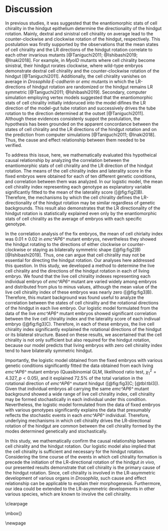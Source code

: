 # Discussion

In previous studies, it was suggested that the enantiomorphic stats of cell chirality in the hindgut epithelium determine the directionality of the hindgut rotation.
Mainly, dextral and sinistral cell chirality on average lead to the counter-clockwise and clockwise rotation of the hindgut, respectively.
This postulation was firstly supported by the observations that the mean states of cell chirality and the LR directions of the hindgut rotation correlate to each other invarious mutants [@Taniguchi2011; @Ishibashi2019; @Inaki2018].
For example, in *MyoID* mutants where cell chirality become sinistral, their hindgut rorates clockwise, where wild-type embryos demonstrate dextral cell chirality and the counter-clockwise rotation of the hindgut [@Taniguchi2011].
Additionally, the cell chirality vanishes on average in *Drosophila E-cadherin* or *emc* mutants in which the LR-directions of hindgut rotation are randomized or the hindgut remains LR symmetric [@Taniguchi2011; @Ishibashi2019].
Secondary, computer simulation employing vertex models suggested that the enantiomorphic stats of cell chirality initially intdoruced into the model difines the LR direction of the model-gut tube rotation and successively drives the tube rotation to the direction determined at the outset [@Taniguchi2011].
Although these evidences consistenly suppot the postulation, the hypothesis has been grounded on the apparent concordance between the states of cell chirality and the LR directions of the hindgut rotation and on the prediction from computer simulations [@Taniguchi2011; @Inaki2018].
Thus, the cause and effect relationship between them needed to be verified.

To address this issue, here, we mathematically evaluated this hypotheical causal relationship by analyzing the correlation between the enantiomorphic stats of cell chirality and the LR direction of the hindgut rotation.
The means of the cell chirality index and laterality score in the fixed embryos were obtained for each of ten different genetic conditions, and correlation between them was analyzed.
In our logistic model, the mean cell chirality index representing each genotype as explanatory variable significantly fitted to the mean of the laterality score ([@fig:fig2]B).
Therefore, the mechanisms by which the cell chirality defines the LR-directionality of the hindgut rotation may be similar regardless of genetic backgrounds.
This result also demonstrates that the LR directionality of the hindgut rotation is statistically explained even only by the enantiomorphic stats of cell chirality as the average of embryos with each specific genotype.

In the correlation analysis of the fix embryos, the mean of cell chirlaity index was $0.01 \pm 0.02$ in *emc^AP6^* mutant embryos, nevertheless they showed the hindgut rotating to the directions of either clockwise or counter-clockwise or staying as bilaterally symmetric shape ([@fig:fig2]B) [@Ishibashi2019].
Thus, one can argue that cell chirality may not be essential for directing the hindgut rotation.
Our analyses here addressed this question.
In this study, we developed a method to determine the live cell chirality and the directions of the hindgut rotation in each of living embryo.
We found that the live cell chirality indexes representing each individual embryo of *emc^AP6^* mutant are varied widely among embryos and distributed from plus to minus values, although the mean value of the live cell chirality index of these embryos was nearly zero ([@fig:fig3]B).
Therefore, this mutant background was found useful to analyze the correlation between the states of cell chirality and the rotational directions of the hindgut in each live embryo.
Our logistic model formulated from the data of the live *emc^AP6^* mutant embryos showed significant correlation between the live cell chirality index and the laterality score of each indivual embryo ([@fig:fig3]C).
Therefore, in each of these embryos, the live cell chirality index significantly explained the rotational directions of the hindgut or its bilateral structure.
Based on these results, we ascertained that the cell chirality is not only sufficient but also required for the hindgut rotation, because our model predicts that living embryos with zero cell chirality index tend to have bilaterally symmetric hindgut.

Importantly, the logistic model obtained from the fixed embryos with various genetic conditions significantly fitted the data obtained from each living *emc^AP6^* mutant embryo
(Quasibinomial GLM, likelihood ratio test, $\chi^{2}_{1} = 4.327$, $p < 0.05$), and it explained 72.5% of the total variation in the rotational direction of *emc^AP6^* mutant hindgut ([@fig:fig3]C; [@tbl:tbl3]).
Given that individual embryos all carrying the same *emc^AP6^* mutant background showed a wide range of live cell chirality index, cell chirality may be formed stochastically in each individual under this condition.
Nevertheless, the logistic model formulated from the data of fixed embryos with various genotypes significantly explains the data that presumably reflects the stochastic events in each *emc^AP6^* individual.
Therefore, underlying mechanisms in which cell chirality drives the LR-directional rotation of the hindgut are common between the cell chirality formed by the modes determined genetically and stochastically.

In this study, we mathematically confirm the causal relationship between cell chirality and the hindgut rotation.
Our logistic model also implied that the cell chirality is sufficient and necessary for the hindgut rotation.
Considering the time course of the events in which cell chirality formation is precede the initiation of the LR-directional rotation of the hindgut *in vivo*, our presented results demonstrate that cell chirality is the primary cause of the hindgut rotation.
Since, cell chirality is involved in the LR-asymmetric development of various organs in *Drosophila*, such cause and effect relationship can be applicable to explain their morphogenesis.
Furthermore, our idea could be extended to the LR-asymmetric developments in other various species, which are known to involve the cell chirality.

\clearpage

\mbox{}

\newpage

<!--
0_metadata/meta0.md
0_metadata/meta1.md
1_abstract.md
2_introduction.md
3_procedures.md
4_results.md
5_discussion.md
6_figs.md
7_references.md
8_supplements.md
9_acknowledgements.md
-->

